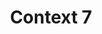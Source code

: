 ---
created: '2025-09-16T15:05:15.653418'
modified: '2025-09-17T15:35:16.624997'
ship_factor: 5
subtype: mcp-servers
tags: []
title: Context 7
type: tool
version: 1
---